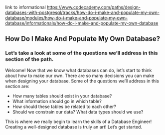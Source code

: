 link to informational
https://www.codecademy.com/paths/design-databases-with-postgresql/tracks/how-do-i-make-and-populate-my-own-database/modules/how-do-i-make-and-populate-my-own-database/informationals/how-do-i-make-and-populate-my-own-database

## How Do I Make And Populate My Own Database?

### Let’s take a look at some of the questions we’ll address in this section of the path.

Welcome! Now that we know what databases can do, let’s start to think about how to make our own. There are so many decisions you can make when designing your database. Some of the questions we’ll address in this section are:

- How many tables should exist in your database?
- What information should go in which table?
- How should these tables be related to each other?
- Should we constrain our data? What data types should we use?

This is where we really begin to learn the skills of a Database Engineer! Creating a well-designed database is truly an art! Let’s get started.
